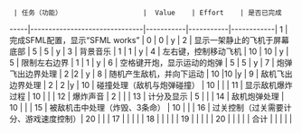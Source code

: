      | 任务（功能）                    |  Value    | Effort    | 是否已完成  
-----|-------------------------------|-----------|-----------|------------|
1    | 完成SFML配置，显示“SFML works”  | 0         | 0         |  y          |
2    | 显示一架静止的飞机于屏幕底部       | 5         | 5          | y          |
3    | 背景音乐                       | 1         |  1         |     y       |
4    | 左右键，控制移动飞机             | 10        | 10          | y           |
5    | 限制左右边界                    | 1         | 1          | y           |
6    | 空格键开炮，显示运动的炮弹        | 5         | 5          | y           |
7    | 炮弹飞出边界处理                | 2          |2           | y          |
8    | 随机产生敌机，并向下运动          | 10        |10           |y           |
9    | 敌机飞出边界处理                | 2         | 2          |y            |
10   | 碰撞处理（敌机与炮弹碰撞）        | 10         |           |           |
11   | 显示敌机爆炸过程                | 10         |           |            |
12   | 爆炸声音                       | 2         |           |            |
13   | 计分及显示                     | 5         |           |            |
14   | 敌机炮弹处理                   | 10         |           |            |
15   | 被敌机击中处理（炸毁、3条命）     | 10          |           |           |
16   | 过关控制（过关需要计分、游戏速度控制）| 20        |           |           |
17   |                               |            |           |           |
18   |                               |            |           |           |
19   |                               |            |           |           |
20   |                               |            |           |           |
合计   |                              |            |           |           |


